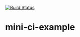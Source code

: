 [![Build Status](https://travis-ci.com/nhoelzl/mini-ci-example.svg?branch=main)](https://travis-ci.com/nhoelzl/mini-ci-example)

# mini-ci-example
